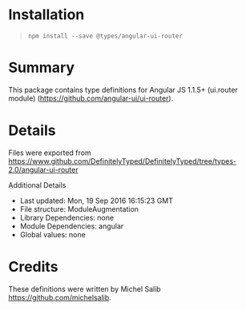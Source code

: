 # Installation
> `npm install --save @types/angular-ui-router`

# Summary
This package contains type definitions for Angular JS 1.1.5+ (ui.router module) (https://github.com/angular-ui/ui-router).

# Details
Files were exported from https://www.github.com/DefinitelyTyped/DefinitelyTyped/tree/types-2.0/angular-ui-router

Additional Details
 * Last updated: Mon, 19 Sep 2016 16:15:23 GMT
 * File structure: ModuleAugmentation
 * Library Dependencies: none
 * Module Dependencies: angular
 * Global values: none

# Credits
These definitions were written by Michel Salib <https://github.com/michelsalib>.
